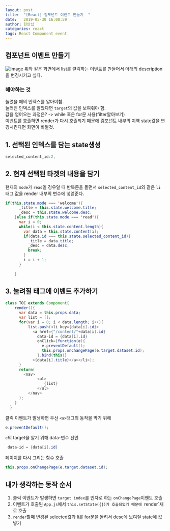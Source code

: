 ```yaml
---
layout: post
title:  "[React] 컴포넌트 이벤트 만들기  "
date:   2019-05-30 16:00:59
author: 한만섭
categories: react
tags: React Component event
---
```


## 컴포넌트 이벤트 만들기 

![image](https://user-images.githubusercontent.com/46010705/58614704-22dc3a00-82f4-11e9-96c0-d0a204301b34.png)
위와 같은 화면에서 list를 클릭하는 이벤트를 만들어서 아래의 description을 변경시키고 싶다.  

### 해야하는 것 
눌렀을 때의 인덱스를 알아야함.  
눌러진 인덱스를 알았다면 `target`의 값을 보여줘야 함.  
값을 얻어오는 과정은? -> while 혹은 for문 사용(filter알아보기)  
이벤트를 호출하면 render가 다시 호출되기 때문에 컴포넌트 내부의 지역 state값을 변경시킨다면 화면이 바뀔것.  

## 1. 선택된 인덱스를 담는 state생성 
```java
selected_content_id:2,
```

## 2. 현재 선택된 타겟의 내용을 담기 

현재의 `mode`가 `read`일 경우일 때 반복문을 돌면서 `selected_content_id`와 같은 `li` 태그 값을 render 내부의 변수에 넣얻준다.   

```java
if(this.state.mode === 'welcome'){
      _title = this.state.welcome.title;
      _desc = this.state.welcome.desc;
    }else if(this.state.mode === 'read'){
      var i = 0;
      while(i < this.state.content.length){
        var data = this.state.content[i];
        if(data.id === this.state.selected_content_id){
          _title = data.title;
          _desc = data.desc;
          break;
        }
        i = i + 1;
      } 
      
    }
```    

## 3. 눌려질 태그에 이벤트 추가하기 

```java
class TOC extends Component{
    render(){
      var data = this.props.data;
      var list = [];
      for(var i = 0; i < data.length; i++){
          list.push(<li key={data[i].id}>
            <a href={"/content/"+data[i].id}
              data-id = {data[i].id}
              onClick={function(e){
                e.preventDefault();
                this.props.onChangePage(e.target.dataset.id);
              }.bind(this)}
            >{data[i].title}</a></li>);
      }
      return(
        <nav>
              <ul>
                 {list}
              </ul>
          </nav>
      );
    }
  }
```

클릭 이벤트가 발생하면 우선 `<a>`태그의 동작을 막기 위해 
```java
e.preventDefault();
```

`e`의 target을 알기 위해 data-변수 선언
```java
 data-id = {data[i].id}
```

페이지를 다시 그리는 함수 호출 
```java
this.props.onChangePage(e.target.dataset.id);
```


## 내가 생각하는 동작 순서

1. 클릭 이벤트가 발생하면 `target index`를 인자로 하는 `onChangePage`이벤트 호출 
2. 이벤트가 호출된 `App.js`에서 `this.setState({})가 호출되었기 때문에 `render`새로 호출
3. `render`할때 변경된 selected값과 li를 for문을 돌려서 desc에 보여질 state에 값 넣기 


